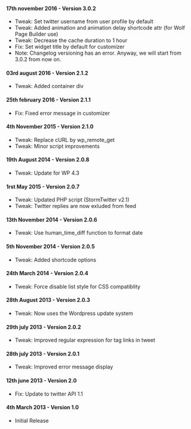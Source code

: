 #### 17th november 2016 - Version 3.0.2

* Tweak: Set twitter username from user profile by default
* Tweak: Added animation and animation delay shortcode attr (for Wolf Page Builder use)
* Tweak: Decrease the cache duration to 1 hour
* Fix: Set widget title by default for customizer
* Note: Changelog versioning has an error. Anyway, we will start from 3.0.2 from now on.

#### 03rd august 2016 - Version 2.1.2

* Tweak: Added container div

#### 25th february 2016 - Version 2.1.1

* Fix: Fixed error message in customizer

#### 4th November 2015 - Version 2.1.0

* Tweak: Replace cURL by wp_remote_get
* Tweak: Minor script improvements

#### 19th August 2014 - Version 2.0.8

* Tweak: Update for WP 4.3

#### 1rst May 2015 - Version 2.0.7

* Tweak: Updated PHP script (StormTwitter v2.1)
* Tweak: Twitter replies are now exluded from feed

#### 13th November 2014 - Version 2.0.6

* Tweak: Use human_time_diff function to format date

#### 5th November 2014 - Version 2.0.5

* Tweak: Added shortcode options

#### 24th March 2014 - Version 2.0.4

* Tweak: Force disable list style for CSS compatiblity

#### 28th August 2013 - Version 2.0.3

* Tweak: Now uses the Wordpress update system

#### 29th july 2013 - Version 2.0.2

* Tweak: Improved regular expression for tag links in tweet

#### 28th july 2013 - Version 2.0.1

* Tweak: Improved error message display

#### 12th june 2013 - Version 2.0

* Fix: Update to twitter API 1.1

#### 4th March 2013 - Version 1.0

* Initial Release